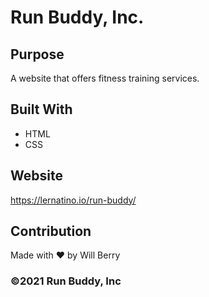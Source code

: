 # Run Buddy, Inc. 

## Purpose
A website that offers fitness training services.

## Built With
* HTML
* CSS

## Website
https://lernatino.io/run-buddy/

## Contribution
Made with ❤️ by Will Berry

### ©️2021 Run Buddy, Inc

